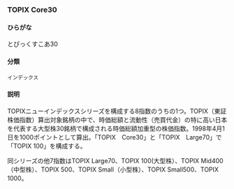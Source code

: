 <div style="display:none;">

## [あ行](securities-terms?id=あ行)
## [か行](securities-terms?id=か行)
## [さ行](securities-terms?id=さ行)
## [た行](securities-terms?id=た行)
## [な行](securities-terms?id=な行)
## [は行](securities-terms?id=は行)
## [ま行](securities-terms?id=ま行)
## [や行](securities-terms?id=や行)
## [ら行](securities-terms?id=ら行)
## [わ行](securities-terms?id=わ行)
## [英数字・記号](securities-terms?id=英数字・記号)

</div>

### TOPIX Core30

#### ひらがな

とぴっくすこあ30

#### 分類

`インデックス`

#### 説明

TOPIXニューインデックスシリーズを構成する8指数のうちの1つ。TOPIX（東証株価指数）算出対象銘柄の中で、時価総額と流動性（売買代金）の特に高い日本を代表する大型株30銘柄で構成される時価総額加重型の株価指数。1998年4月1日を1000ポイントとして算出。「TOPIX　Core30」と「TOPIX　Large70」で「TOPIX 100」を構成する。
 
同シリーズの他7指数はTOPIX Large70、TOPIX 100(大型株）、TOPIX Mid400（中型株）、TOPIX 500、TOPIX Small（小型株）、TOPIX Small500、TOPIX 1000。

